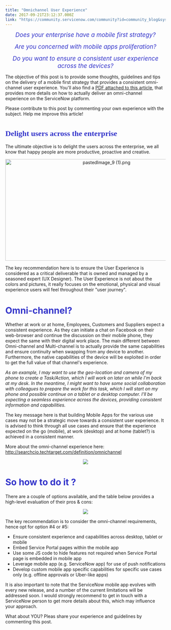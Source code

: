 ```yaml
---
title: "Omnichannel User Experience"
date: 2017-09-21T23:12:37.000Z
link: "https://community.servicenow.com/community?id=community_blog&sys_id=b09d6a69dbd0dbc01dcaf3231f9619f2"
---
```

<p style="text-align: center;"><span style="font-size: 14pt; color: #3334ca;"><em>Does your enterprise have a mobile first strategy?</em></span></p><p style="text-align: center;"><span style="font-size: 14pt; color: #3334ca;"><em>Are you concerned with mobile apps proliferation?</em></span></p><p style="text-align: center;"><span style="font-size: 14pt; color: #3334ca;"><em>Do you want to ensure a consistent user experience across the devices?</em></span></p><p style="text-align: center;"></p><p></p><p>The objective of this post is to provide some thoughts, guidelines and tips on the delivery of a mobile first strategy that provides a consistent omni-channel user experience. You'll also find a <a title="" _jive_internal="true" href="/servlet/JiveServlet/download/7225-149037/Mobile Development Framework v1.1.pdf">PDF attached to this article</a>, that provides more details on how to actually deliver an omni-channel experience on the ServiceNow platform.</p><p></p><p>Please contribute to this post by commenting your own experience with the subject. Help me improve this article!</p><p></p><h1><span style="font-size: 18pt; font-family: Calibri; color: #3334ca;">Delight users across the enterprise</span></h1><p>The ultimate objective is to delight the users across the enterprise, we all know that happy people are more productive, proactive and creative.</p><p style="text-align: center;"><img   alt="pastedImage_9 (1).png" class="image-4 jive-image" src="7a55200edb90dfc068c1fb651f9619a3.iix" style="width: 620px; height: 318px;"/></p><p style="text-align: left;">The key recommendation here is to ensure the User Experience is considered as a critical deliverable that is owned and managed by a seasoned expert (UX Designer). The User Experience is not about the colors and pictures, it really focuses on the emotional, physical and visual experience users will feel throughout their "user journey".</p><p style="text-align: left;"></p><h1 style="text-align: left;"><span style="color: #3334ca;">Omni-channel?</span></h1><p style="text-align: left;">Whether at work or at home, Employees, Customers and Suppliers expect a consistent experience. As they can initiate a chat on Facebook on their web-browser and continue the discussion on their mobile phone, they expect the same with their digital work place. The main different between Omni-channel and Multi-channel is to actually provide the same capabilities and ensure continuity when swapping from any device to another. Furthermore, the native capabilities of the device will be exploited in order to get the full value of that channel's experience.</p><p style="text-align: left;"></p><p style="text-align: left;"><em>As an example, I may want to use the geo-location and camera of my phone to create a Task/Action, which I will work on later on while I'm back at my desk. In the meantime, I might want to have some social collaboration with colleagues to prepare the work for this task, which I will start on my phone and possible continue on a tablet or a desktop computer. I'll be expecting a seamless experience across the devices, providing consistent information and capabilities.</em></p><p style="text-align: left;"></p><p style="text-align: left;">The key message here is that building Mobile Apps for the various use cases may not be a strategic move towards a consistent user experience. It is advised to think through all use cases and ensure that the experience expected on the go (mobile), at work (desktop) and at home (tablet?) is achieved in a consistent manner.</p><p>More about the omni-channel experience here: <a title="archcio.techtarget.com/definition/omnichannel" href="http://searchcio.techtarget.com/definition/omnichannel">http://searchcio.techtarget.com/definition/omnichannel</a></p><p></p><p style="text-align: center;"><img   class="image-2 jive-image" src="8f6e3fbddb14db048c8ef4621f96196d.iix" style="max-width: 669px; max-height: 330px;"/></p><p style="text-align: left;"></p><h1 style="text-align: left;"><span style="color: #3334ca;">So how to do it ?</span></h1><p style="text-align: left;">There are a couple of options available, and the table below provides a high-level evaluation of their pros &amp; cons:</p><p style="text-align: center;"><img   class="image-3 jive-image" src="02766946db5cd304b322f4621f96191c.iix" style="max-width: 642px; max-height: 205px;"/></p><p style="text-align: left;"></p><p style="text-align: left;">The key recommendation is to consider the omni-channel requirements, hence opt for option #4 or #5:</p><ul><li>Ensure consistent experience and capabilities across desktop, tablet or mobile</li><li>Embed Service Portal pages within the mobile app</li><li>Use some JS code to hide features not required when Service Portal page is embedded in mobile app</li><li>Leverage mobile app (e.g. ServiceNow app) for use of push notifications</li><li>Develop custom mobile app specific capabilities for specific use cases only (e.g. offline approvals or Uber-like apps)</li></ul><p></p><p>It is also important to note that the ServiceNow mobile app evolves with every new release, and a number of the current limitations will be addressed soon. I would strongly recommend to get in touch with a ServiceNow person to get more details about this, which may influence your approach.</p><p></p><p>What about YOU? Pleas share your experience and guidelines by commenting this post.</p>